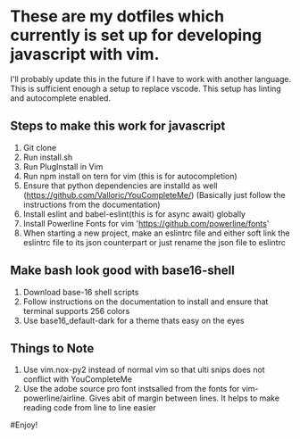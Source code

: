 # These are my dotfiles which currently is set up for developing javascript with vim.

I'll probably update this in the future if I have to work with another language. This is sufficient enough a setup to replace vscode. This setup has linting and autocomplete enabled.

## Steps to make this work for javascript

1. Git clone
2. Run install.sh
2. Run PlugInstall in Vim
3. Run npm install on tern for vim (this is for autocompletion)
4. Ensure that python dependencies are installd as well (https://github.com/Valloric/YouCompleteMe/) (Basically just follow the instructions from the documentation)
5. Install eslint and babel-eslint(this is for async await) globally
6. Install Powerline Fonts for vim 'https://github.com/powerline/fonts'
7. When starting a new project, make an eslintrc file and either soft link the eslintrc file to its json counterpart or just rename the json file to eslintrc


## Make bash look good with base16-shell
1. Download base-16 shell scripts
2. Follow instructions on the documentation to install and ensure that terminal supports 256 colors
3. Use base16_default-dark for a theme thats easy on the eyes

## Things to Note
1. Use vim.nox-py2 instead of normal vim so that ulti snips does not conflict with YouCompleteMe
2. Use the adobe source pro font instsalled from the fonts for vim-powerline/airline. Gives abit of margin between lines. It helps to make reading code from line to line easier

#Enjoy!
